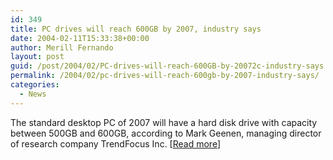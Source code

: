 ```yaml
---
id: 349
title: PC drives will reach 600GB by 2007, industry says
date: 2004-02-11T15:33:38+00:00
author: Merill Fernando
layout: post
guid: /post/2004/02/PC-drives-will-reach-600GB-by-20072c-industry-says.aspx
permalink: /2004/02/pc-drives-will-reach-600gb-by-2007-industry-says/
categories:
  - News
---
```

<body xmlns="http://www.w3.org/1999/xhtml">
    <div class="Section1">
        <p class="MsoNormal">
            The standard desktop PC of 2007 will have a hard disk drive with capacity between
            500GB and 600GB, according to Mark Geenen, managing director of research company TrendFocus
            Inc. [<a href="http://www.infoworld.com/article/04/02/10/HNpcdrives_1.html">Read more</a>]
        </p>
    </div>
</body>